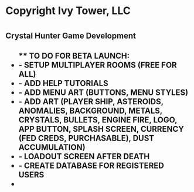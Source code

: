 <h1>Copyright Ivy Tower, LLC<h1>
<h2>Crystal Hunter Game Development<h2>

<ul>** TO DO FOR BETA LAUNCH:

   <li> - SETUP MULTIPLAYER ROOMS (FREE FOR ALL) </li>
   <li> - ADD HELP TUTORIALS </li>
   <li> - ADD MENU ART (BUTTONS, MENU STYLES) </li>
   <li> - ADD ART (PLAYER SHIP, ASTEROIDS, ANOMALIES, BACKGROUND, METALS, CRYSTALS, BULLETS, ENGINE FIRE, LOGO, APP BUTTON, SPLASH SCREEN, CURRENCY (FED CREDS, PURCHASABLE), DUST ACCUMULATION) </li>
   <li> - LOADOUT SCREEN AFTER DEATH </li>
   <li> - CREATE DATABASE FOR REGISTERED USERS</li>
   <li></li>
   </ul>

